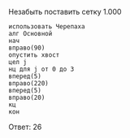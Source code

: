 Незабыть поставить сетку 1.000

```
использовать Черепаха
алг Основной
нач
вправо(90)
опустить хвост
цел j
нц для j от 0 до 3
вперед(5)
вправо(220)
вперед(5)
вправо(20)
кц
кон
```

Ответ: 26